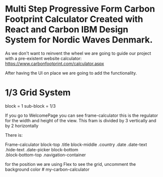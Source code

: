 # Multi Step Progressive Form Carbon Footprint Calculator Created with React and Carbon IBM Design System for Nordic Waves Denmark.

As we don't want to reinvent the wheel we are going to guide our project with a pre-existent website calculator: https://www.carbonfootprint.com/calculator.aspx

After having the UI on place we are going to add the functionality.

# 1/3 Grid System

block = 1
sub-block = 1/3

If you go to WelcomePage you can see frame-calculator this is the regulator for the width and height of the view. This fram is divided by 3 vertically and by 2 horizontally

There is: 

Frame-calculator
    block-top
        .title
    block-middle
        .country
        .date
            .date-text
            .hide-text
            .date-picker
    block-bottom    
        .block-bottom-top
        .navigation-container

for the position we are using Flex 
to see the grid, uncomment the background color # my-carbon-calculator
